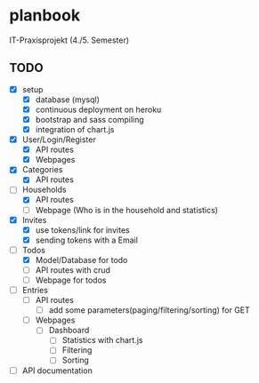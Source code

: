 # planbook

IT-Praxisprojekt (4./5. Semester)

## TODO

- [x] setup
  - [x] database (mysql)
  - [x] continuous deployment on heroku
  - [x] bootstrap and sass compiling
  - [x] integration of chart.js
- [x] User/Login/Register
  - [x] API routes
  - [x] Webpages
- [x] Categories
  - [x] API routes
- [ ] Households
  - [x] API routes
  - [ ] Webpage (Who is in the household and statistics)
- [x] Invites
  - [x] use tokens/link for invites
  - [x] sending tokens with a Email
- [ ] Todos
  - [x] Model/Database for todo
  - [ ] API routes with crud
  - [ ] Webpage for todos
- [ ] Entries
  - [ ] API routes
    - [ ] add some parameters(paging/filtering/sorting) for GET
  - [ ] Webpages
    - [ ] Dashboard
      - [ ] Statistics with chart.js
      - [ ] Filtering
      - [ ] Sorting
- [ ] API documentation
